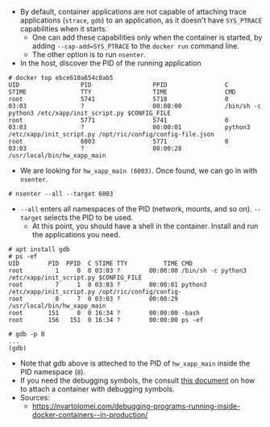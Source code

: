 - By default, container applications are not capable of attaching trace applications (`strace`, `gdb`) to an application, as it doesn't have `SYS_PTRACE`  capabilities when it starts.
	- One can add these capabilities only when the container is started, by adding `--cap-add=SYS_PTRACE` to the `docker run` command line.
	- The other option is to run `nsenter`.
- In the host, discover the PID of the running application
~~~
# docker top ebce610a654c0ab5
UID                 PID                 PPID                C                   STIME               TTY                 TIME                CMD
root                5741                5718                0                   03:03               ?                   00:00:00            /bin/sh -c python3 /etc/xapp/init_script.py $CONFIG_FILE
root                5771                5741                0                   03:03               ?                   00:00:01            python3 /etc/xapp/init_script.py /opt/ric/config/config-file.json
root                6003                5771                0                   03:03               ?                   00:00:28            /usr/local/bin/hw_xapp_main
~~~
- We are looking for `hw_xapp_main (6003)`. Once found, we can go in with `nsenter`.
~~~
# nsenter --all --target 6003
~~~
- `--all` enters all namespaces of the PID (network, mounts, and so on). `--target` selects the PID to be used.
	- At this point, you should have a shell in the container. Install and run the applications you need.
~~~
# apt install gdb
# ps -ef
UID        PID  PPID  C STIME TTY          TIME CMD
root         1     0  0 03:03 ?        00:00:00 /bin/sh -c python3 /etc/xapp/init_script.py $CONFIG_FILE
root         7     1  0 03:03 ?        00:00:01 python3 /etc/xapp/init_script.py /opt/ric/config/config-
root         8     7  0 03:03 ?        00:00:29 /usr/local/bin/hw_xapp_main
root       151     0  0 16:34 ?        00:00:00 -bash
root       156   151  0 16:34 ?        00:00:00 ps -ef

# gdb -p 8
...
(gdb)
~~~
- Note that gdb above is atteched to the PID of `hw_xapp_main` inside the PID namespace (`8`).
- If you need the debugging symbols, the consult [this document](https://nvartolomei.com/debugging-programs-running-inside-docker-containers--in-production/) on how to attach a container with debugging symbols.
- Sources:
	- https://nvartolomei.com/debugging-programs-running-inside-docker-containers--in-production/
